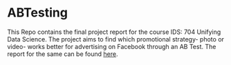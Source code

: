 # ABTesting

This Repo contains the final project report for the course IDS: 704 Unifying Data Science. The project aims to find which promotional strategy- photo or video- works better for advertising on Facebook through an AB Test. The report for the same can be found [here](https://github.com/aimanh22/ABTesting/blob/main/Final_Project___701-4.pdf).
